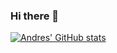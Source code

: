 ### Hi there 👋
[![Andres' GitHub stats](https://github-readme-stats.vercel.app/api?username=afarangurens)](https://github.com/afarangurens/github-readme-stats)
<!--
**afarangurens/afarangurens** is a ✨ _special_ ✨ repository because its `README.md` (this file) appears on your GitHub profile.


-->
